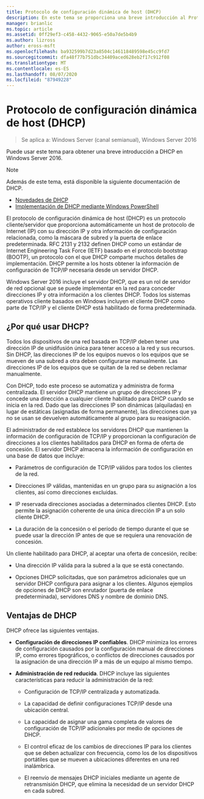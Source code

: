 ```yaml
---
title: Protocolo de configuración dinámica de host (DHCP)
description: En este tema se proporciona una breve introducción al Protocolo de configuración dinámica de host (DHCP) en Windows Server 2016.
manager: brianlic
ms.topic: article
ms.assetid: 0ff29ef3-c458-4432-9065-e50a7de5b4b9
ms.author: lizross
author: eross-msft
ms.openlocfilehash: ba932599b7d23a8504c146118489598e45cc9fd7
ms.sourcegitcommit: dfa48f77b751dbc34409aced628eb2f17c912f08
ms.translationtype: MT
ms.contentlocale: es-ES
ms.lasthandoff: 08/07/2020
ms.locfileid: "87949228"
---
```

# <a name="dynamic-host-configuration-protocol-dhcp"></a>Protocolo de configuración dinámica de host (DHCP)

>Se aplica a: Windows Server (canal semianual), Windows Server 2016

Puede usar este tema para obtener una breve introducción a DHCP en Windows Server 2016.

> [!NOTE]
> Además de este tema, está disponible la siguiente documentación de DHCP.
>
> - [Novedades de DHCP](What-s-New-in-DHCP.md)
> - [Implementación de DHCP mediante Windows PowerShell](dhcp-deploy-wps.md)

El protocolo de configuración dinámica de host (DHCP) es un protocolo cliente/servidor que proporciona automáticamente un host de protocolo de Internet (IP) con su dirección IP y otra información de configuración relacionada, como la máscara de subred y la puerta de enlace predeterminada. RFC 2131 y 2132 definen DHCP como un estándar de Internet Engineering Task Force (IETF) basado en el protocolo bootstrap (BOOTP), un protocolo con el que DHCP comparte muchos detalles de implementación. DHCP permite a los hosts obtener la información de configuración de TCP/IP necesaria desde un servidor DHCP.

Windows Server 2016 incluye el servidor DHCP, que es un rol de servidor de red opcional que se puede implementar en la red para conceder direcciones IP y otra información a los clientes DHCP. Todos los sistemas operativos cliente basados en Windows incluyen el cliente DHCP como parte de TCP/IP y el cliente DHCP está habilitado de forma predeterminada.

## <a name="why-use-dhcp"></a>¿Por qué usar DHCP?

Todos los dispositivos de una red basada en TCP/IP deben tener una dirección IP de unidifusión única para tener acceso a la red y sus recursos. Sin DHCP, las direcciones IP de los equipos nuevos o los equipos que se mueven de una subred a otra deben configurarse manualmente. Las direcciones IP de los equipos que se quitan de la red se deben reclamar manualmente.

Con DHCP, todo este proceso se automatiza y administra de forma centralizada. El servidor DHCP mantiene un grupo de direcciones IP y concede una dirección a cualquier cliente habilitado para DHCP cuando se inicia en la red. Dado que las direcciones IP son dinámicas (alquiladas) en lugar de estáticas (asignadas de forma permanente), las direcciones que ya no se usan se devuelven automáticamente al grupo para su reasignación.

El administrador de red establece los servidores DHCP que mantienen la información de configuración de TCP/IP y proporcionan la configuración de direcciones a los clientes habilitados para DHCP en forma de oferta de concesión. El servidor DHCP almacena la información de configuración en una base de datos que incluye:

- Parámetros de configuración de TCP/IP válidos para todos los clientes de la red.

- Direcciones IP válidas, mantenidas en un grupo para su asignación a los clientes, así como direcciones excluidas.

- IP reservada direcciones asociadas a determinados clientes DHCP. Esto permite la asignación coherente de una única dirección IP a un solo cliente DHCP.

- La duración de la concesión o el período de tiempo durante el que se puede usar la dirección IP antes de que se requiera una renovación de concesión.

Un cliente habilitado para DHCP, al aceptar una oferta de concesión, recibe:

- Una dirección IP válida para la subred a la que se está conectando.

- Opciones DHCP solicitadas, que son parámetros adicionales que un servidor DHCP configura para asignar a los clientes. Algunos ejemplos de opciones de DHCP son enrutador (puerta de enlace predeterminada), servidores DNS y nombre de dominio DNS.

## <a name="benefits-of-dhcp"></a>Ventajas de DHCP

DHCP ofrece las siguientes ventajas.

- **Configuración de direcciones IP confiables**. DHCP minimiza los errores de configuración causados por la configuración manual de direcciones IP, como errores tipográficos, o conflictos de direcciones causados por la asignación de una dirección IP a más de un equipo al mismo tiempo.

- **Administración de red reducida**. DHCP incluye las siguientes características para reducir la administración de la red:

    - Configuración de TCP/IP centralizada y automatizada.

    - La capacidad de definir configuraciones TCP/IP desde una ubicación central.

    - La capacidad de asignar una gama completa de valores de configuración de TCP/IP adicionales por medio de opciones de DHCP.

    - El control eficaz de los cambios de direcciones IP para los clientes que se deben actualizar con frecuencia, como los de los dispositivos portátiles que se mueven a ubicaciones diferentes en una red inalámbrica.

    - El reenvío de mensajes DHCP iniciales mediante un agente de retransmisión DHCP, que elimina la necesidad de un servidor DHCP en cada subred.


